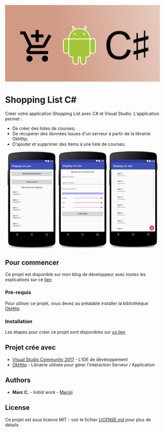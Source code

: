 
<img src="/images/bshopc.png"/>


# Shopping List C#

Créer votre application Shopping List avec C# et Visual Studio. L'application permet :
* De créer des listes de courses;
* De récupérer des données issues d'un serveur à partir de la librairie OkHttp;
* D'ajouter et supprimer des items à une liste de courses.

<img src="/images/apshopj.png"/>


## Pour commencer

Ce projet est disponible sur mon blog de développeur avec toutes les explications sur ce [lien](http://www.androidtavern.com/2017/05/shopping-list-csharp/)

### Pré-requis

Pour utiliser ce projet, vous devez au préalable installer la bibliothèque [OkHttp](https://components.xamarin.com/view/square.okhttp3)

### Installation

Les étapes pour créer ce projet sont disponibles sur [ce lien](http://www.androidtavern.com/2017/05/shopping-list-csharp/)


## Projet crée avec

* [Visual Studio Community 2017](https://www.visualstudio.com/fr/vs/community/) - L'IDE de développement
* [OkHttp](https://components.xamarin.com/view/square.okhttp3) - Librairie utilisée pour gérer l'interaction Serveur / Application

## Authors

* **Marc C.** - *Initial work* - [Macjiji](https://github.com/Macjiji)


## License

Ce projet est sous licence MIT - voir le fichier [LICENSE.md](LICENSE.md) pour plus de détails


